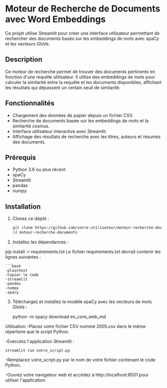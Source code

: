 # Moteur de Recherche de Documents avec Word Embeddings

Ce projet utilise Streamlit pour créer une interface utilisateur permettant de rechercher des documents basés sur les embeddings de mots avec spaCy et les vecteurs GloVe.

## Description

Ce moteur de recherche permet de trouver des documents pertinents en fonction d'une requête utilisateur. Il utilise des embeddings de mots pour calculer la similarité entre la requête et les documents disponibles, affichant les résultats qui dépassent un certain seuil de similarité.

## Fonctionnalités

- Chargement des données de papier depuis un fichier CSV.
- Recherche de documents basée sur les embeddings de mots et la similarité cosinus.
- Interface utilisateur interactive avec Streamlit.
- Affichage des résultats de recherche avec les titres, auteurs et résumés des documents.

## Prérequis

- Python 3.6 ou plus récent
- spaCy
- Streamlit
- pandas
- numpy

## Installation

1. Clonez ce dépôt :

   ```bash
   git clone https://github.com/votre-utilisateur/moteur-recherche-documents.git
   cd moteur-recherche-documents
2. Installez les dépendances :

  pip install -r requirements.txt
  Le fichier requirements.txt devrait contenir les lignes suivantes :

    ```bash
    -plaintext
    -Copier le code
    -streamlit
    -pandas
    -numpy
    -spacy

3. Téléchargez et installez le modèle spaCy avec les vecteurs de mots GloVe :

    python -m spacy download en_core_web_md

Utilisation
  -Placez votre fichier CSV nommé 2005.csv dans le même répertoire que le script Python.

  -Exécutez l'application Streamlit :
  
    streamlit run votre_script.py
  
  -Remplacez votre_script.py par le nom de votre fichier contenant le code Python.

  -Ouvrez votre navigateur web et accédez à http://localhost:8501 pour utiliser l'application.
